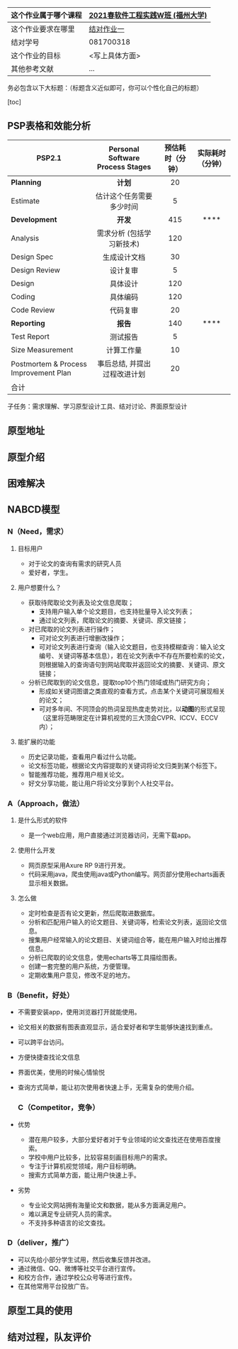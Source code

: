 | 这个作业属于哪个课程 | [2021春软件工程实践W班 (福州大学)](https://edu.cnblogs.com/campus/fzu/2021SpringSoftwareEngineeringPractice) |
| :------------------- | :----------------------------------------------------------- |
| 这个作业要求在哪里   | [结对作业一](https://edu.cnblogs.com/campus/fzu/2021SpringSoftwareEngineeringPractice/homework/11785) |
| 结对学号             | 081700318                                                    |
| 这个作业的目标       | <写上具体方面>                                               |
| 其他参考文献         | ...                                                          |

务必包含以下大标题：（标题含义近似即可，你可以个性化自己的标题）

[toc]

## PSP表格和效能分析

| PSP2.1                                | Personal Software Process Stages | 预估耗时（分钟） | 实际耗时（分钟） |
| ------------------------------------- | :------------------------------: | :--------------: | :--------------: |
| **Planning**                          |             **计划**             |        20        |                  |
| Estimate                              |     估计这个任务需要多少时间     |        5         |                  |
| **Development**                       |             **开发**             |       415        |       ****       |
| Analysis                              |    需求分析 (包括学习新技术)     |       120        |                  |
| Design Spec                           |           生成设计文档           |        30        |                  |
| Design Review                         |             设计复审             |        5         |                  |
| Design                                |             具体设计             |       120        |                  |
| Coding                                |             具体编码             |       120        |                  |
| Code Review                           |             代码复审             |        20        |                  |
| **Reporting**                         |             **报告**             |       140        |       ****       |
| Test Report                           |             测试报告             |        5         |                  |
| Size Measurement                      |            计算工作量            |        10        |                  |
| Postmortem & Process Improvement Plan |   事后总结, 并提出过程改进计划   |        20        |                  |
| 合计                                  |                                  |                  |                  |

子任务：需求理解、学习原型设计工具、结对讨论、界面原型设计



## 原型地址





## 原型介绍





## 困难解决



## NABCD模型

### N（Need，需求）

1. 目标用户

    - 对于论文的查询有需求的研究人员
    - 爱好者，学生。

2. 用户想要什么？

    - 获取待爬取论文列表及论文信息爬取；
        - 支持用户输入单个论文题目，也支持批量导入论文列表；
        - 通过论文列表，爬取论文的摘要、关键词、原文链接；
    - 对已爬取的论文列表进行操作；
        - 可对论文列表进行增删改操作；
        - 可对论文列表进行查询（输入论文题目，也支持模糊查询：输入论文编号、关键词等基本信息），若在论文列表中不存在所要检索的论文，则根据输入的查询语句到网站爬取并返回论文的摘要、关键词、原文链接；
    - 分析已爬取到的论文信息，提取top10个热门领域或热门研究方向；
        - 形成如关键词图谱之类直观的查看方式，点击某个关键词可展现相关的论文；
        - 可对多年间、不同顶会的热词呈现热度走势对比，以**动图**的形式呈现（这里将范畴限定在计算机视觉的三大顶会CVPR、ICCV、ECCV内）；

3. 能扩展的功能

    - 历史记录功能，查看用户看过什么功能。
    - 论文标签功能，根据论文内容提取的关键词将论文归类到某个标签下。
    - 智能推荐功能，推荐用户相关论文。
	- 好文分享功能，能让用户将论文分享到个人社交平台。

### A（Approach，做法）

1. 是什么形式的软件

    - 是一个web应用，用户直接通过浏览器访问，无需下载app。

2. 使用什么开发

    - 网页原型采用Axure RP 9进行开发。
    - 代码采用java，爬虫使用java或Python编写。网页部分使用echarts画表显示相关数据。

3. 怎么做

    - 定时检查是否有论文更新，然后爬取进数据库。
	- 分析和匹配用户输入的论文题目、关键词等，检索论文列表，返回论文信息。
	- 搜集用户经常输入的论文题目、关键词组合等，能在用户输入时给出推荐信息。
	- 分析已爬取的论文信息，使用echarts等工具描绘图表。
    - 创建一套完整的用户系统，方便管理。
    - 定期收集用户意见，修改不足的地方。

### B（Benefit，好处）
  
- 不需要安装app，使用浏览器打开就能使用。
- 论文相关的数据有图表直观显示，适合爱好者和学生能够快速找到重点。
- 可以跨平台访问。
- 方便快捷查找论文信息
- 界面优美，使用的时候心情愉悦
- 查询方式简单，能让初次使用者快速上手，无需复杂的使用介绍。

  ### C（Competitor，竞争）
- 优势
    - 潜在用户较多，大部分爱好者对于专业领域的论文查找还在使用百度搜索。
    - 学校中用户比较多，比较容易刻画目标用户的需求。
    - 专注于计算机视觉领域，用户目标明确。
    - 搜索方式简单方面，能让用户快速上手。

- 劣势
    - 专业论文网站拥有海量论文和数据，能从多方面满足用户。  
    - 难以满足专业研究人员的需求。  
    - 不支持多种语言的论文查找。  

### D（deliver，推广）

- 可以先给小部分学生试用，然后收集反馈并改进。
- 通过微信、QQ、微博等社交平台进行宣传。
- 和校方合作，通过学校公众号等进行宣传。
- 在其他常用平台投放广告。

## 原型工具的使用

## 结对过程，队友评价